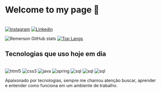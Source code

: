 ### <h1> Welcome to my page 👋<h1/>

[![Instagram](https://img.shields.io/badge/Instagram-E4405F?style=for-the-badge&logo=instagram&logoColor=white)](https://www.instagram.com/remerson_gd9)
[![Linkedin](https://img.shields.io/badge/LinkedIn-0077B5?style=for-the-badge&logo=linkedin&logoColor=white)](https://www.linkedin.com/in/remerson-concei%C3%A7%C3%A3o)

![Remerson GitHub stats](https://github-readme-stats.vercel.app/api?username=remerson09&show_icons=true&theme=highcontrast)
[![Top Langs](https://github-readme-stats.vercel.app/api/top-langs/?username=remerson09&layout=donut-vertical)](https://github.com/remerson09/github-readme-stats)
## Tecnologias que uso hoje em dia
<div style="display: inline-block"><br/>
  <img align="center" alt="html5" src="https://img.shields.io/badge/HTML5-E34F26?style=for-the-badge&logo=html5&logoColor=white"/>
  <img align="center" alt="css3" src="https://img.shields.io/badge/CSS3-1572B6?style=for-the-badge&logo=css3&logoColor=white"/>
  <img align="center" alt="java" src="https://img.shields.io/badge/Java-ED8B00?style=for-the-badge&logo=openjdk&logoColor=white"/>
  <img align="center" alt="spring" src="https://img.shields.io/badge/Spring-6DB33F?style=for-the-badge&logo=spring&logoColor=white"/>
  <img align="center" alt="sql" src="https://img.shields.io/badge/MySQL-005C84?style=for-the-badge&logo=mysql&logoColor=white"/>
   <img align="center" alt="sql" src="https://img.shields.io/badge/Android-3DDC84?style=for-the-badge&logo=android&logoColor=white"/>
   <img align="center" alt="sql" src="https://img.shields.io/badge/Ubuntu-E95420?style=for-the-badge&logo=ubuntu&logoColor=white"/>
</div><br/>

Apaixonado por tecnologias, sempre me chamou atenção buscar, aprender e entender como funciona em um ambiente de trabalho.
